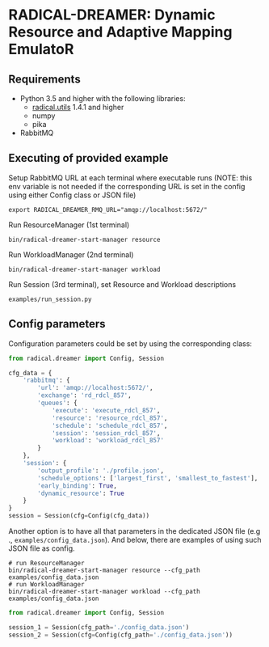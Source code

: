 # RADICAL-DREAMER: Dynamic Resource and Adaptive Mapping EmulatoR

## Requirements

* Python 3.5 and higher with the following libraries:
  * [radical.utils](https://github.com/radical-cybertools/radical.utils) 1.4.1
 and higher
  * numpy
  * pika
* RabbitMQ

## Executing of provided example
Setup RabbitMQ URL at each terminal where executable runs (NOTE: this env 
variable is not needed if the corresponding URL is set in the config using 
either Config class or JSON file)
```shell script
export RADICAL_DREAMER_RMQ_URL="amqp://localhost:5672/"
```
Run ResourceManager (1st terminal)
```shell script
bin/radical-dreamer-start-manager resource
```
Run WorkloadManager (2nd terminal)
```shell script
bin/radical-dreamer-start-manager workload
```
Run Session (3rd terminal), set Resource and Workload descriptions
```shell script
examples/run_session.py
```

## Config parameters
Configuration parameters could be set by using the corresponding class:
```python
from radical.dreamer import Config, Session

cfg_data = {
    'rabbitmq': {
        'url': 'amqp://localhost:5672/',
        'exchange': 'rd_rdcl_857',
        'queues': {
            'execute': 'execute_rdcl_857',
            'resource': 'resource_rdcl_857',
            'schedule': 'schedule_rdcl_857',
            'session': 'session_rdcl_857',
            'workload': 'workload_rdcl_857'
        }
    },
    'session': {
        'output_profile': './profile.json',
        'schedule_options': ['largest_first', 'smallest_to_fastest'],
        'early_binding': True,
        'dynamic_resource': True
    }
}
session = Session(cfg=Config(cfg_data))
```
Another option is to have all that parameters in the dedicated JSON file (e.g
., `examples/config_data.json`). And below, there are examples of using
 such JSON file as config.
```shell script
# run ResourceManager
bin/radical-dreamer-start-manager resource --cfg_path examples/config_data.json
# run WorkloadManager
bin/radical-dreamer-start-manager workload --cfg_path examples/config_data.json
```
```python
from radical.dreamer import Config, Session

session_1 = Session(cfg_path='./config_data.json')
session_2 = Session(cfg=Config(cfg_path='./config_data.json'))
```
